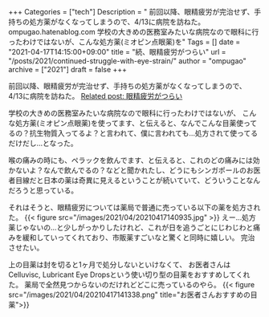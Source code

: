 +++
Categories = ["tech"]
Description = " 前回以降、眼精疲労が完治せず、手持ちの処方薬がなくなってしまうので、4/13に病院を訪ねた。ompugao.hatenablog.com  学校の大きめの医務室みたいな病院なので眼科に行ったわけではないが、こんな処方薬(ミオピン点眼薬)を"
Tags = []
date = "2021-04-17T14:15:00+09:00"
title = "続、眼精疲労がつらい"
url = "/posts/2021/continued-struggle-with-eye-strain/"
author = "ompugao"
archive = ["2021"]
draft = false
+++

<body>
<p>前回以降、眼精疲労が完治せず、手持ちの処方薬がなくなってしまうので、
4/13に病院を訪ねた。
<a href="{{% ref path="/posts/2021/eye-strain-is-tough/\"%}}">Related post: 眼精疲労がつらい</a></p>

<p>学校の大きめの医務室みたいな病院なので眼科に行ったわけではないが、
こんな処方薬(ミオピン点眼薬)を使ってます、と伝えると、なんでこんな目薬使ってるの？抗生物質入ってるよ？と言われて、僕に言われても…処方されて使ってるだけだし…となった。</p>

<p>喉の痛みの時にも、ペラックを飲んでます、と伝えると、これのどの痛みには効かないよ？なんで飲んでるの？などと聞かれたし、どうにもシンガポールのお医者目線だと日本の薬は奇異に見えるということが続いていて、どういうことなんだろうと思っている。</p>

<p>それはそうと、眼精疲労については薬局で普通に売っている以下の薬を処方された。
{{< figure src="/images/2021/04/20210417140935.jpg" >}}
えー…処方薬じゃないの…と少しがっかりしたけれど、これが日を追うごとにじわじわと痛みを緩和していってくれており、市販薬すごいなと驚くと同時に嬉しい。
完治させたい。</p>

<p>上の目薬は封を切ると1ヶ月で処分しないといけなくて、
お医者さんはCelluvisc, Lubricant Eye Dropsという使い切り型の目薬をおすすめしてくれた。
薬局で全然見つからないのだけれどどこに売っているのやら。
{{< figure src="/images/2021/04/20210417141338.png" title="お医者さんおすすめの目薬">}}
</p>
</body>
